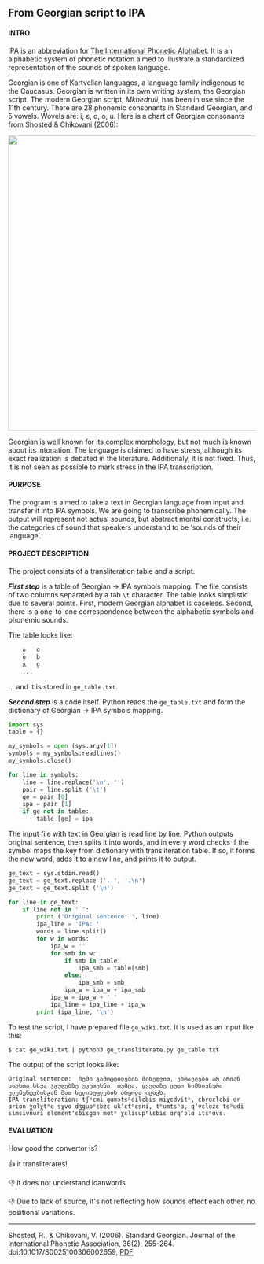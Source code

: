## From Georgian script to IPA

#### INTRO

IPA is an abbreviation for [The International Phonetic Alphabet](https://www.internationalphoneticassociation.org/). It is an alphabetic system of phonetic notation aimed to illustrate a standardized representation of the sounds of spoken language.

Georgian is one of Kartvelian languages, a language family indigenous to the Caucasus. Georgian is written in its own writing system, the Georgian script. The modern Georgian script, *Mkhedruli*, has been in use since the 11th century. There are 28 phonemic consonants in Standard Georgian, and 5 vowels. Wovels are: i, &#603;, &#593;, o, u. Here is a chart of Georgian consonants from Shosted & Chikovani (2006):

<img src="https://4.downloader.disk.yandex.ru/disk/6467c97a6b749664959339b0a0a6632d48065f0204a07d7637539f3903943ac3/5a374936/U6tpeiIpRI7Zg034NSXqvuNGfnz4gBt5eCAKJfI7Q-qtSIVeZQS3Pv1UQGnKgfrV4Pc0LLXKKwIGU3AtkNQJAQ%3D%3D?uid=0&filename=2017-12-18_03-49-27.jpg&disposition=inline&hash=&limit=0&content_type=image%2Fjpeg&fsize=42097&hid=7b61ce6b64dc38e9d1d3c5bf0f6d9ad3&media_type=image&tknv=v2&etag=a150d6374993e593b80713768f840357" width="600">

Georgian is well known for its complex morphology, but not much is known about its intonation. The language is claimed to have stress, although its exact realization is debated in the literature. Additionaly, it is not fixed. Thus, it is not seen as possible to mark stress in the IPA transcription.

#### PURPOSE
The program is aimed to take a text in Georgian language from input and transfer it into IPA symbols. We are going to transcribe phonemically. The output will represent not actual sounds, but abstract mental constructs, i.e. the categories of sound that speakers understand to be ‘sounds of their language’. 

#### PROJECT DESCRIPTION
The project consists of a transliteration table and a script.

***First step*** is a table of Georgian → IPA symbols mapping. The file consists of two columns separated by a tab `\t` character.
The table looks simplistic due to several points. First, modern Georgian alphabet is caseless. Second, there is a one-to-one correspondence between the alphabetic symbols and phonemic sounds. 

The table looks like:
```python 
	ა	ɑ
	ბ	b
	გ	g
	... 
```
... and it is stored in `ge_table.txt`.

***Second step*** is a code itself. Python reads the `ge_table.txt` and form the dictionary of Georgian → IPA symbols mapping.
```python
import sys
table = {}

my_symbols = open (sys.argv[1])
symbols = my_symbols.readlines()
my_symbols.close()

for line in symbols:
	line = line.replace('\n', '')
	pair = line.split ('\t')
	ge = pair [0]
	ipa = pair [1]
	if ge not in table:
		table [ge] = ipa
```
The input file with text in Georgian is read line by line. Python outputs original sentence, then splits it into words, and in every word checks if the symbol maps the key from dictionary with transliteration table. If so, it forms the new word, adds it to a new line, and prints it to output.
```python
ge_text = sys.stdin.read()
ge_text = ge_text.replace ('. ', '.\n')
ge_text = ge_text.split ('\n')

for line in ge_text:
	if line not in ' ':
		print ('Original sentence: ', line)
		ipa_line = 'IPA: '
		words = line.split()
		for w in words:
			ipa_w = ''
			for smb in w:
				if smb in table:
					ipa_smb = table[smb]
				else:
					ipa_smb = smb
				ipa_w = ipa_w + ipa_smb
			ipa_w = ipa_w + ' '
			ipa_line = ipa_line + ipa_w
		print (ipa_line, '\n')
```
To test the script, I have prepared file `ge_wiki.txt`. It is used as an input like this:
```
$ cat ge_wiki.txt | python3 ge_transliterate.py ge_table.txt
```
The output of the script looks like:
```
Original sentence:  ჩემი გამოცდილების მიხედვით, ებრაელები არ არიან ხალხთა სხვა ჯგუფებზე უკეთესნი, თუმცა, ყველაზე ცუდი სიმსივნური ელემენტებისგან მათ ხელისუფლების არყოლა იცავს.
IPA transliteration: tʃʰɛmi gɑmɔtsʰdilɛbis miχɛdvitʰ, ɛbrɑɛlɛbi ɑr ɑriɑn χɑlχtʰɑ sχvɑ dʒgupʰɛbzɛ ukʼɛtʰɛsni, tʰumtsʰɑ, qʼvɛlɑzɛ tsʰudi simsivnuri ɛlɛmɛntʼɛbisgɑn mɑtʰ χɛlisupʰlɛbis ɑrqʼɔlɑ itsʰɑvs.
```

#### EVALUATION

How good the convertor is?

:+1: it transliterares!

:-1: it does not understand loanwords

:-1: Due to lack of source, it's not reflecting how sounds effect each other, no positional variations.


***** 

Shosted, R., & Chikovani, V. (2006). Standard Georgian. Journal of the International Phonetic Association, 36(2), 255-264. doi:10.1017/S0025100306002659, [PDF](https://www.cambridge.org/core/services/aop-cambridge-core/content/view/A7DCF9606BA856FCA5CC25918ADB37EF/S0025100306002659a.pdf/standard_georgian.pdf)
